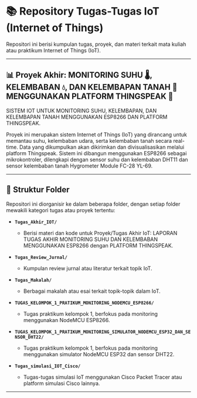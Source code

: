 # 📚 Repository Tugas-Tugas IoT (Internet of Things)

Repositori ini berisi kumpulan tugas, proyek, dan materi terkait mata kuliah atau praktikum Internet of Things (IoT).

---

## 📊 Proyek Akhir: MONITORING SUHU 🌡️, KELEMBABAN 💧, DAN KELEMBAPAN TANAH 🌱 MENGGUNAKAN PLATFORM THINGSPEAK 📡

SISTEM IOT UNTUK MONITORING SUHU, KELEMBAPAN, DAN KELEMBAPAN TANAH MENGGUNAKAN ESP8266 DAN PLATFORM THINGSPEAK.

Proyek ini merupakan sistem Internet of Things (IoT) yang dirancang untuk memantau suhu, kelembaban udara, serta kelembaban tanah secara real-time. Data yang dikumpulkan akan dikirimkan dan divisualisasikan melalui platform Thingspeak. Sistem ini dibangun menggunakan ESP8266 sebagai mikrokontroler, dilengkapi dengan sensor suhu dan kelembaban DHT11 dan sensor kelembaban tanah Hygrometer Module FC-28 YL-69.

---

## 📂 Struktur Folder

Repositori ini diorganisir ke dalam beberapa folder, dengan setiap folder mewakili kategori tugas atau proyek tertentu:

- **`Tugas_Akhir_IOT/`**
  - Berisi materi dan kode untuk Proyek/Tugas Akhir IoT: LAPORAN TUGAS AKHIR MONITORING SUHU DAN KELEMBABAN MENGGUNAKAN ESP8266 dengan PLATFORM THINGSPEAK.

- **`Tugas_Review_Jurnal/`**
  - Kumpulan review jurnal atau literatur terkait topik IoT.

- **`Tugas_Makalah/`**
  - Berbagai makalah atau esai terkait topik-topik dalam IoT.

- **`TUGAS_KELOMPOK_1_PRATIKUM_MONITORING_NODEMCU_ESP8266/`**
  - Tugas praktikum kelompok 1, berfokus pada monitoring menggunakan NodeMCU ESP8266.

- **`TUGAS_KELOMPOK_1_PRATIKUM_MONITORING_SIMULATOR_NODEMCU_ESP32_DAN_SENSOR_DHT22/`**
  - Tugas praktikum kelompok 1, berfokus pada monitoring menggunakan simulator NodeMCU ESP32 dan sensor DHT22.

- **`Tugas_simulasi_IOT_Cisco/`**
  - Tugas-tugas simulasi IoT menggunakan Cisco Packet Tracer atau platform simulasi Cisco lainnya.

---
